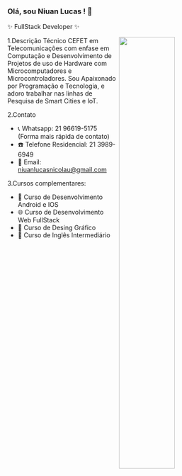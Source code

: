 ### Olá, sou Niuan Lucas ! 👋
✨ FullStack Developer ✨  

<img align="right" width="50%" src="https://miro.medium.com/max/1360/1*IRGHmiGsa16stedQvIaZfw.gif"/>

1.Descrição
Técnico CEFET em Telecomunicações com enfase em Computação e Desenvolvimento de Projetos de uso de Hardware com Microcomputadores e Microcontroladores. Sou Apaixonado por Programação e Tecnologia, e adoro trabalhar nas linhas de Pesquisa de Smart Cities e IoT.

2.Contato
- 📞 Whatsapp: 21 96619-5175 (Forma mais rápida de contato)
- ☎️ Telefone Residencial: 21 3989-6949
- 📧 Email: niuanlucasnicolau@gmail.com

3.Cursos complementares:
- 🚀 Curso de Desenvolvimento Android e IOS
- 🌐 Curso de Desenvolvimento Web FullStack
- 🎨 Curso de Desing Gráfico
- 📃 Curso de Inglês Intermediário 
